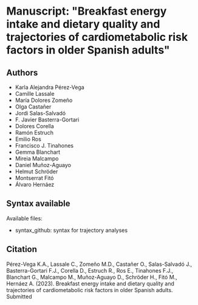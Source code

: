 # Manuscript: "Breakfast energy intake and dietary quality and trajectories of cardiometabolic risk factors in older Spanish adults"
## Authors
- Karla Alejandra Pérez-Vega
- Camille Lassale
- María Dolores Zomeño
- Olga Castañer
- Jordi Salas-Salvadó
- F. Javier Basterra-Gortari
- Dolores Corella
- Ramón Estruch
- Emilio Ros
- Francisco J. Tinahones
- Gemma Blanchart
- Mireia Malcampo
- Daniel Muñoz-Aguayo
- Helmut Schröder
- Montserrat Fitó
- Álvaro Hernáez


## Syntax available
Available files: 
- syntax_github: syntax for trajectory analyses


## Citation
Pérez-Vega K.A., Lassale C., Zomeño M.D., Castañer O., Salas-Salvadó J., Basterra-Gortari F.J., Corella D., Estruch R., Ros E., Tinahones F.J., Blanchart G., Malcampo M., Muñoz-Aguayo D., Schröder H., Fitó M., Hernáez A. (2023). Breakfast energy intake and dietary quality and trajectories of cardiometabolic risk factors in older Spanish adults. Submitted
